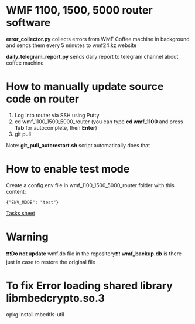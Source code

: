 # WMF 1100, 1500, 5000 router software

**error_collector.py** collects errors from WMF Coffee machine in background and sends them every 5 minutes to wmf24.kz website

**daily_telegram_report.py** sends daily report to telegram channel about coffee machine

# How to manually update source code on router

1. Log into router via SSH using Putty
2. cd wmf_1100_1500_5000_router (you can type **cd wmf_1100** and press **Tab** for autocomplete, then **Enter**)
3. git pull

Note: **git_pull_autorestart.sh** script automatically does that

# How to enable test mode
Create a config.env file in wmf_1100_1500_5000_router folder with this content:

```{"ENV_MODE": "test"}```

[Tasks sheet](https://docs.google.com/spreadsheets/d/1c5-ysAOZGqr1D_U2W0QwiUBQH72YvyVNEA_C10SGIEg/edit#gid=0)

# Warning
❗️❗️❗️**Do not update** wmf.db file in the repository❗️❗️❗️ **wmf_backup.db** is there just in case to restore the original file

# To fix Error loading shared library libmbedcrypto.so.3
opkg install mbedtls-util
